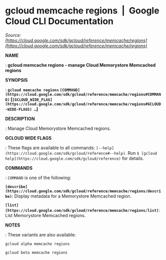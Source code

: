 # gcloud memcache regions  |  Google Cloud CLI Documentation

*Source: [https://cloud.google.com/sdk/gcloud/reference/memcache/regions](https://cloud.google.com/sdk/gcloud/reference/memcache/regions)*

**NAME**

: **gcloud memcache regions - manage Cloud Memorystore Memcached regions**

**SYNOPSIS**

: **`gcloud memcache regions` `[COMMAND](https://cloud.google.com/sdk/gcloud/reference/memcache/regions#COMMAND)` [`[GCLOUD_WIDE_FLAG](https://cloud.google.com/sdk/gcloud/reference/memcache/regions#GCLOUD-WIDE-FLAGS) …`]**

**DESCRIPTION**

: Manage Cloud Memorystore Memcached regions.

**GCLOUD WIDE FLAGS**

: These flags are available to all commands: `[--help](https://cloud.google.com/sdk/gcloud/reference#--help)`.
Run `$ [gcloud help](https://cloud.google.com/sdk/gcloud/reference)` for details.

**COMMANDS**

: ``COMMAND`` is one of the following:

**`[describe](https://cloud.google.com/sdk/gcloud/reference/memcache/regions/describe)`**:
Display metadata for a Memorystore Memcached region.

**`[list](https://cloud.google.com/sdk/gcloud/reference/memcache/regions/list)`**:
List Memorystore Memcached regions.

**NOTES**

: These variants are also available:

```
gcloud alpha memcache regions
```

```
gcloud beta memcache regions
```